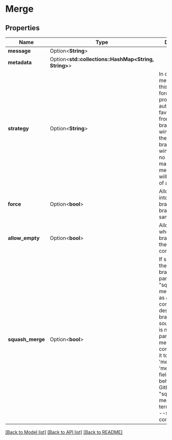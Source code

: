 # Merge

## Properties

Name | Type | Description | Notes
------------ | ------------- | ------------- | -------------
**message** | Option<**String**> |  | [optional]
**metadata** | Option<**std::collections::HashMap<String, String>**> |  | [optional]
**strategy** | Option<**String**> | In case of a merge conflict, this option will force the merge process to automatically favor changes from the dest branch ('dest-wins') or from the source branch('source-wins'). In case no selection is made, the merge process will fail in case of a conflict | [optional]
**force** | Option<**bool**> | Allow merge into a read-only branch or into a branch with the same content | [optional][default to false]
**allow_empty** | Option<**bool**> | Allow merge when the branches have the same content | [optional][default to false]
**squash_merge** | Option<**bool**> | If set, set only the destination branch as a parent, which \"squashes\" the merge to appear as a single commit on the destination branch.  The source commit is no longer a part of the merge commit; consider adding it to the 'metadata' or 'message' fields.  This behaves like a GitHub or GitLab \"squash merge\", or in Git terms 'git merge --squash; git commit ...'.  | [optional][default to false]

[[Back to Model list]](../README.md#documentation-for-models) [[Back to API list]](../README.md#documentation-for-api-endpoints) [[Back to README]](../README.md)


